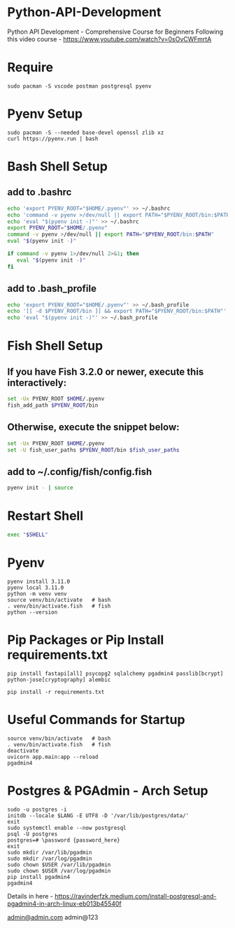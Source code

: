 # Python-API-Development
 Python API Development - Comprehensive Course for Beginners
 Following this video course - https://www.youtube.com/watch?v=0sOvCWFmrtA


# Require
```
sudo pacman -S vscode postman postgresql pyenv
```


# Pyenv Setup
```
sudo pacman -S --needed base-devel openssl zlib xz
curl https://pyenv.run | bash
```


# Bash Shell Setup

## add to .bashrc
```bash
echo 'export PYENV_ROOT="$HOME/.pyenv"' >> ~/.bashrc
echo 'command -v pyenv >/dev/null || export PATH="$PYENV_ROOT/bin:$PATH"' >> ~/.bashrc
echo 'eval "$(pyenv init -)"' >> ~/.bashrc
export PYENV_ROOT="$HOME/.pyenv"
command -v pyenv >/dev/null || export PATH="$PYENV_ROOT/bin:$PATH"
eval "$(pyenv init -)"

if command -v pyenv 1>/dev/null 2>&1; then
   eval "$(pyenv init -)"
fi
```

## add to .bash_profile
```bash
echo 'export PYENV_ROOT="$HOME/.pyenv"' >> ~/.bash_profile
echo '[[ -d $PYENV_ROOT/bin ]] && export PATH="$PYENV_ROOT/bin:$PATH"' >> ~/.bash_profile
echo 'eval "$(pyenv init -)"' >> ~/.bash_profile
```


# Fish Shell Setup

## If you have Fish 3.2.0 or newer, execute this interactively:
```bash
set -Ux PYENV_ROOT $HOME/.pyenv
fish_add_path $PYENV_ROOT/bin
```

## Otherwise, execute the snippet below:
```bash
set -Ux PYENV_ROOT $HOME/.pyenv
set -U fish_user_paths $PYENV_ROOT/bin $fish_user_paths
```

## add to ~/.config/fish/config.fish
```bash
pyenv init - | source
```


# Restart Shell
```bash
exec "$SHELL"
```


# Pyenv
```
pyenv install 3.11.0
pyenv local 3.11.0
python -m venv venv
source venv/bin/activate   # bash
. venv/bin/activate.fish   # fish
python --version  
```


# Pip Packages or Pip Install requirements.txt
```
pip install fastapi[all] psycopg2 sqlalchemy pgadmin4 passlib[bcrypt] python-jose[cryptography] alembic
```
```
pip install -r requirements.txt
```


# Useful Commands for Startup
```
source venv/bin/activate   # bash
. venv/bin/activate.fish   # fish
deactivate
uvicorn app.main:app --reload
pgadmin4
```


# Postgres & PGAdmin - Arch Setup
```
sudo -u postgres -i
initdb --locale $LANG -E UTF8 -D '/var/lib/postgres/data/'
exit
sudo systemctl enable --now postgresql
psql -U postgres
postgres=# \password {password_here}
exit
sudo mkdir /var/lib/pgadmin
sudo mkdir /var/log/pgadmin
sudo chown $USER /var/lib/pgadmin
sudo chown $USER /var/log/pgadmin
pip install pgadmin4
pgadmin4
```

Details in here - https://ravinderfzk.medium.com/install-postgresql-and-pgadmin4-in-arch-linux-eb013b45540f


admin@admin.com
admin@123